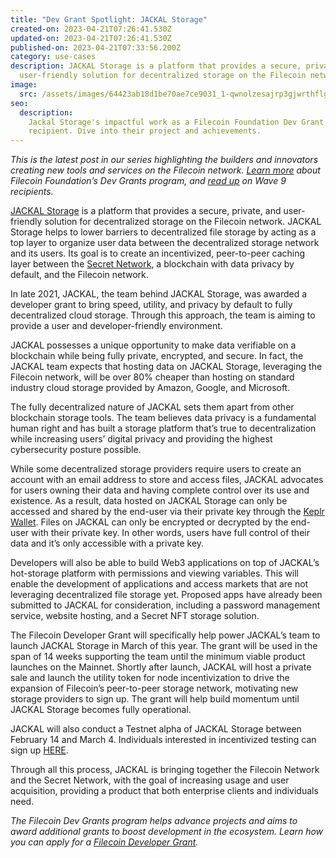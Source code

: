 ```yaml
---
title: "Dev Grant Spotlight: JACKAL Storage"
created-on: 2023-04-21T07:26:41.530Z
updated-on: 2023-04-21T07:26:41.530Z
published-on: 2023-04-21T07:33:56.200Z
category: use-cases
description: JACKAL Storage is a platform that provides a secure, private, and
  user-friendly solution for decentralized storage on the Filecoin network.
image:
  src: /assets/images/64423ab18d1be70ae7ce9031_1-qwnolzesajrp3gjwrthflg.png
seo:
  description:
    Jackal Storage's impactful work as a Filecoin Foundation Dev Grant
    recipient. Dive into their project and achievements.
---
```


_This is the latest post in our series highlighting the builders and innovators creating new tools and services on the Filecoin network._ [_Learn more_](https://grants.filecoin.io/) _about Filecoin Foundation’s Dev Grants program, and_ [_read up_](https://filecoinfoundation.medium.com/new-wave-9-developer-grant-recipients-d3f92868ba1f) _on Wave 9 recipients._

[JACKAL Storage](https://jackaldao.com/) is a platform that provides a secure, private, and user-friendly solution for decentralized storage on the Filecoin network. JACKAL Storage helps to lower barriers to decentralized file storage by acting as a top layer to organize user data between the decentralized storage network and its users. Its goal is to create an incentivized, peer-to-peer caching layer between the [Secret Network](https://scrt.network/), a blockchain with data privacy by default, and the Filecoin network.

In late 2021, JACKAL, the team behind JACKAL Storage, was awarded a developer grant to bring speed, utility, and privacy by default to fully decentralized cloud storage. Through this approach, the team is aiming to provide a user and developer-friendly environment.

JACKAL possesses a unique opportunity to make data verifiable on a blockchain while being fully private, encrypted, and secure. In fact, the JACKAL team expects that hosting data on JACKAL Storage, leveraging the Filecoin network, will be over 80% cheaper than hosting on standard industry cloud storage provided by Amazon, Google, and Microsoft.

The fully decentralized nature of JACKAL sets them apart from other blockchain storage tools. The team believes data privacy is a fundamental human right and has built a storage platform that’s true to decentralization while increasing users’ digital privacy and providing the highest cybersecurity posture possible.

While some decentralized storage providers require users to create an account with an email address to store and access files, JACKAL advocates for users owning their data and having complete control over its use and existence. As a result, data hosted on JACKAL Storage can only be accessed and shared by the end-user via their private key through the [Keplr Wallet](https://www.keplr.app/). Files on JACKAL can only be encrypted or decrypted by the end-user with their private key. In other words, users have full control of their data and it’s only accessible with a private key.

Developers will also be able to build Web3 applications on top of JACKAL’s hot-storage platform with permissions and viewing variables. This will enable the development of applications and access markets that are not leveraging decentralized file storage yet. Proposed apps have already been submitted to JACKAL for consideration, including a password management service, website hosting, and a Secret NFT storage solution.

The Filecoin Developer Grant will specifically help power JACKAL’s team to launch JACKAL Storage in March of this year. The grant will be used in the span of 14 weeks supporting the team until the minimum viable product launches on the Mainnet. Shortly after launch, JACKAL will host a private sale and launch the utility token for node incentivization to drive the expansion of Filecoin’s peer-to-peer storage network, motivating new storage providers to sign up. The grant will help build momentum until JACKAL Storage becomes fully operational.

JACKAL will also conduct a Testnet alpha of JACKAL Storage between February 14 and March 4. Individuals interested in incentivized testing can sign up [HERE](https://docs.google.com/forms/d/e/1FAIpQLSdda_X6rnHPIUe8DbsJnC1ppIoayglBud-3-ek8ELSqtv71vg/viewform).

Through all this process, JACKAL is bringing together the Filecoin Network and the Secret Network, with the goal of increasing usage and user acquisition, providing a product that both enterprise clients and individuals need.

_The Filecoin Dev Grants program helps advance projects and aims to award additional grants to boost development in the ecosystem. Learn how you can apply for a [Filecoin Developer Grant](https://github.com/filecoin-project/devgrants/blob/master/README.md)._

